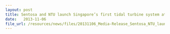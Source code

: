```yaml
---
layout: post
title: Sentosa and NTU launch Singapore’s first tidal turbine system at Sentosa Boardwalk
date:   2013-11-06
file_url: /resources/news/files/20131106_Media-Release_Sentosa_NTU_launch_tidal_turbine_system_at_Sentosa_Boardwalk.pdf
---
```

